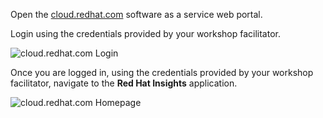 Open the <a href="https://cloud.redhat.com" target="_blank">cloud.redhat.com</a>
software as a service web portal.

Login using the credentials provided by your workshop facilitator.

![cloud.redhat.com Login](/rhel-labs/insights-workshop/assets/cloud.redhat.com-homepage.png)

Once you are logged in, using the credentials provided by your workshop
facilitator, navigate to the **Red Hat Insights** application.

![cloud.redhat.com Homepage](/rhel-labs/insights-workshop/assets/cloud.redhat.com-homepage-postlogin.png)

